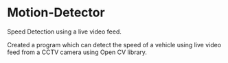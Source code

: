 # Motion-Detector
Speed Detection using a live video feed.


Created a program which can detect the speed of a vehicle using live video feed from a CCTV camera using Open CV library.

